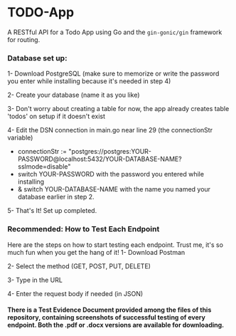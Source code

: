 # TODO-App
A RESTful API for a Todo App using Go and the `gin-gonic/gin` framework for routing.
### Database set up:
1- Download PostgreSQL (make sure to memorize or write the password you enter while installing because it's needed in step 4)

2- Create your database (name it as you like)

3- Don't worry about creating a table for now, the app already creates table 'todos' on setup if it doesn't exist

4- Edit the DSN connection in main.go near line 29 (the connectionStr variable)
- connectionStr := "postgres://postgres:YOUR-PASSWORD@localhost:5432/YOUR-DATABASE-NAME?sslmode=disable"
- switch YOUR-PASSWORD with the password you entered while installing
- & switch YOUR-DATABASE-NAME with the name you named your database earlier in step 2.

5- That's It! Set up completed.

### Recommended: How to Test Each Endpoint
Here are the steps on how to start testing each endpoint. Trust me, it's so much fun when you get the hang of it!
1- Download Postman

2- Select the method (GET, POST, PUT, DELETE)

3- Type in the URL

4- Enter the request body if needed (in JSON)

#### There is a Test Evidence Document provided among the files of this repository, containing screenshots of successful testing of every endpoint. Both the .pdf or .docx versions are available for downloading.



